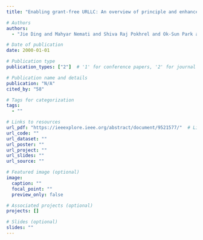 ```yaml
---
title: "Enabling grant-free URLLC: An overview of principle and enhancements by massive MIMO"

# Authors
authors:
  - "Jie Ding and Mahyar Nemati and Shiva Raj Pokhrel and Ok-Sun Park and Jinho Choi and Fumiyuki Adachi"

# Date of publication
date: 2000-01-01

# Publication type
publication_types: ["2"]  # '1' for conference papers, '2' for journal articles, '3' for preprints

# Publication name and details
publication: "N/A"
cited_by: "58"

# Tags for categorization
tags:
  - ""

# Links to resources
url_pdf: "https://ieeexplore.ieee.org/abstract/document/9521577/"  # Link to the resource
url_code: ""
url_dataset: ""
url_poster: ""
url_project: ""
url_slides: ""
url_source: ""

# Featured image (optional)
image:
  caption: ""
  focal_point: ""
  preview_only: false

# Associated projects (optional)
projects: []

# Slides (optional)
slides: ""
---
```

